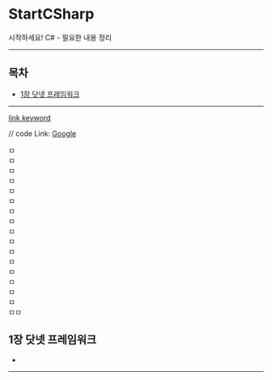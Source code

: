 # StartCSharp
시작하세요! C# - 필요한 내용 정리

---

## 목차
- [1장 닷넷 프레임워크](#Chapter01)

---
[link keyword][id]

[id]: URL "[Optional Title here](https://github.com/dx83/StartCSharp/blob/main/README.md#1%EC%9E%A5-%EB%8B%B7%EB%84%B7-%ED%94%84%EB%A0%88%EC%9E%84%EC%9B%8C%ED%81%AC)"

// code
Link: [Google][googlelink]

[googlelink]: https://google.com "Go google"
ㅁ   
ㅁ   
ㅁ   
ㅁ   
ㅁ   
ㅁ   
ㅁ   
ㅁ   
ㅁ   
ㅁ   
ㅁ   
ㅁ   
ㅁ   
ㅁ   
ㅁ   
ㅁ   
ㅁㅁ   
   
## 1장 닷넷 프레임워크
-

---

